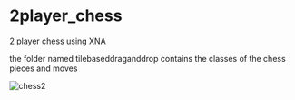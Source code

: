 # 2player_chess
2 player chess using XNA

the folder named tilebaseddraganddrop contains the classes of the chess pieces and moves



![chess2](https://cloud.githubusercontent.com/assets/11338579/23581399/81b8a85e-011b-11e7-91e1-2d22d082224c.JPG)
